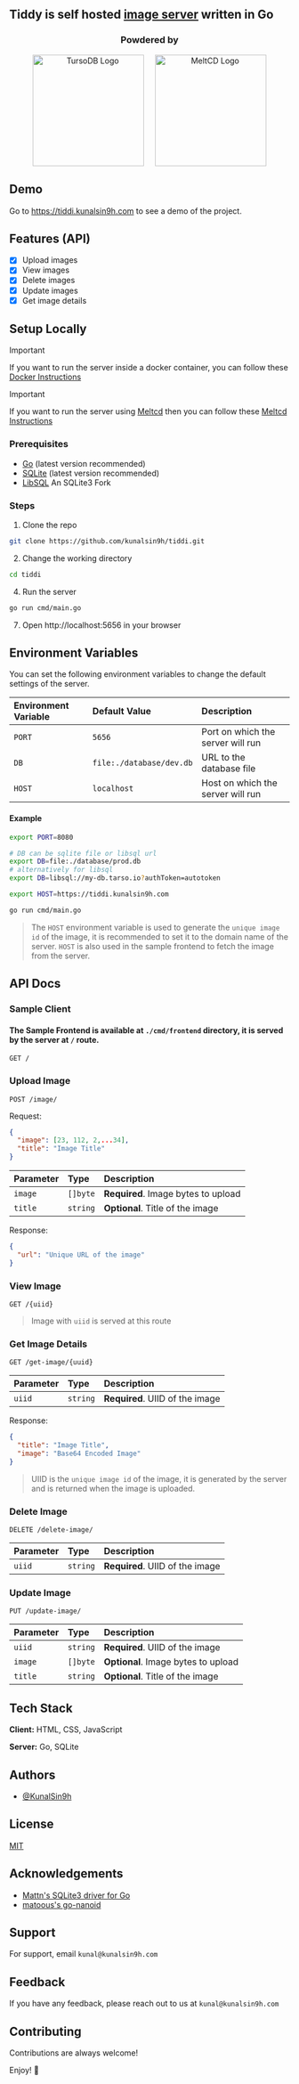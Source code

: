 ## Tiddy is self hosted [image server](https://en.wikipedia.org/wiki/Image_server) written in Go

<div align="center">
  <h3>Powdered by</h3>
  <div style="display: flex; justify-content: center;">
  <a href="https://turso.tech/">
  <img width="200px" src="https://i.imgur.com/jg5epki.png" alt="TursoDB Logo">
  </a>
  <a href="https://github.com/meltred/meltcd" style="margin-left: 20px;">
  <img width="200px" src="https://i.imgur.com/kTlutIZ.png" alt="MeltCD Logo"> 
  </a>
  </div>
</div> 

## Demo

Go to https://tiddi.kunalsin9h.com to see a demo of the project.


## Features (API)

- [x] Upload images
- [x] View images
- [x] Delete images
- [x] Update images
- [x] Get image details

## Setup Locally

> [!IMPORTANT]
> If you want to run the server inside a docker container, you can follow these [Docker Instructions](https://github.com/kunalsin9h/tiddi/blob/main/Docker.md)

> [!IMPORTANT]
> If you want to run the server using [Meltcd](https://github.com/meltred/meltcd) then you can follow these [Meltcd Instructions](https://github.com/kunalsin9h/tiddi/blob/main/Meltcd.md)

### Prerequisites

- [Go](https://golang.org/dl/) (latest version recommended)
- [SQLite](https://www.sqlite.org/download.html) (latest version recommended)
- [LibSQL](https://github.com/tursodatabase/libsql) An SQLite3 Fork 

### Steps

1. Clone the repo

```bash
git clone https://github.com/kunalsin9h/tiddi.git
```

2. Change the working directory

```bash
cd tiddi
```

4. Run the server

```bash
go run cmd/main.go
```

7. Open http://localhost:5656 in your browser

## Environment Variables

You can set the following environment variables to change the default settings of the server.

| Environment Variable | Default Value            | Description                       |
| :------------------- | :----------------------- | :-------------------------------- |
| `PORT`               | `5656`                   | Port on which the server will run |
| `DB`                 | `file:./database/dev.db` | URL to the database file          |
| `HOST`               | `localhost`              | Host on which the server will run |

#### Example

```bash
export PORT=8080

# DB can be sqlite file or libsql url
export DB=file:./database/prod.db
# alternatively for libsql
export DB=libsql://my-db.tarso.io?authToken=autotoken

export HOST=https://tiddi.kunalsin9h.com

go run cmd/main.go
```

> The `HOST` environment variable is used to generate the `unique image id` of the image, it is recommended to set it to the domain name of the server. `HOST` is also used in the sample frontend to fetch the image from the server.

## API Docs

### Sample Client

#### The Sample Frontend is available at `./cmd/frontend` directory, it is served by the server at `/` route.

```http
GET /
```

### Upload Image

```http
POST /image/
```

Request:

```json
{
  "image": [23, 112, 2,...34],
  "title": "Image Title"
}
```

| Parameter | Type     | Description                         |
| :-------- | :------- | :---------------------------------- |
| `image`   | `[]byte` | **Required**. Image bytes to upload |
| `title`   | `string` | **Optional**. Title of the image    |

Response:

```json
{
  "url": "Unique URL of the image"
}
```

### View Image

```http
GET /{uiid}
```

> Image with `uiid` is served at this route

### Get Image Details

```http
GET /get-image/{uuid}
```

| Parameter | Type     | Description                     |
| :-------- | :------- | :------------------------------ |
| `uiid`    | `string` | **Required**. UIID of the image |

Response:

```json
{
  "title": "Image Title",
  "image": "Base64 Encoded Image"
}
```

> UIID is the `unique image id` of the image, it is generated by the server and is returned when the image is uploaded.

### Delete Image

```http
DELETE /delete-image/
```

| Parameter | Type     | Description                     |
| :-------- | :------- | :------------------------------ |
| `uiid`    | `string` | **Required**. UIID of the image |

### Update Image

```http
PUT /update-image/
```

| Parameter | Type     | Description                         |
| :-------- | :------- | :---------------------------------- |
| `uiid`    | `string` | **Required**. UIID of the image     |
| `image`   | `[]byte` | **Optional**. Image bytes to upload |
| `title`   | `string` | **Optional**. Title of the image    |

## Tech Stack

**Client:** HTML, CSS, JavaScript

**Server:** Go, SQLite

## Authors

- [@KunalSin9h](https://github.com/KunalSin9h)

## License

[MIT](https://choosealicense.com/licenses/mit/)

## Acknowledgements

- [Mattn's SQLite3 driver for Go](https://github.com/mattn/go-sqlite3)
- [matoous's go-nanoid](https://github.com/matoous/go-nanoid)

## Support

For support, email `kunal@kunalsin9h.com`

## Feedback

If you have any feedback, please reach out to us at `kunal@kunalsin9h.com`

## Contributing

Contributions are always welcome!

Enjoy! 🚀
